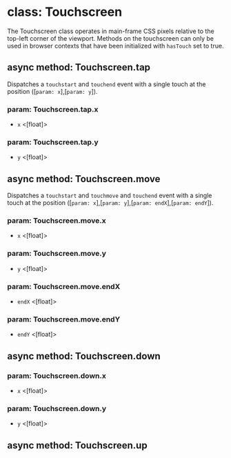 # class: Touchscreen

The Touchscreen class operates in main-frame CSS pixels relative to the top-left corner of the viewport. Methods on the
touchscreen can only be used in browser contexts that have been initialized with `hasTouch` set to true.

## async method: Touchscreen.tap

Dispatches a `touchstart` and `touchend` event with a single touch at the position ([`param: x`],[`param: y`]).

### param: Touchscreen.tap.x
- `x` <[float]>

### param: Touchscreen.tap.y
- `y` <[float]>

## async method: Touchscreen.move
Dispatches a `touchstart` and `touchmove` and `touchend` event with a single touch at the position ([`param: x`],[`param: y`],[`param: endX`],[`param: endY`]).

### param: Touchscreen.move.x
- `x` <[float]>

### param: Touchscreen.move.y
- `y` <[float]>
### param: Touchscreen.move.endX
- `endX` <[float]>

### param: Touchscreen.move.endY
- `endY` <[float]>

## async method: Touchscreen.down
### param: Touchscreen.down.x
- `x` <[float]>

### param: Touchscreen.down.y
- `y` <[float]>

## async method: Touchscreen.up
